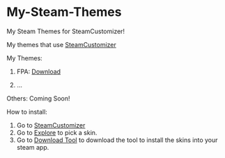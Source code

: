 # My-Steam-Themes
My Steam Themes for SteamCustomizer!

My themes that use [SteamCustomizer](https://steamcustomizer.com/)

My Themes:

1. FPA: [Download](https://github.com/MarshMeadow/My-Steam-Themes/releases/download/FPA/Enhanced.FPA.Steam.stskin)

2. ...

Others: Coming Soon!

How to install:

1. Go to [SteamCustomizer](https://steamcustomizer.com/)
2. Go to [Explore](https://community.steamcustomizer.com/explore) to pick a skin.
3. Go to [Download Tool](https://steamcustomizer.com/download) to download the tool to install the skins into your steam app.
